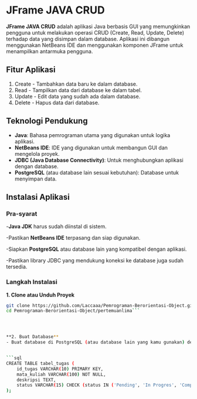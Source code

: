 # JFrame JAVA CRUD


**JFrame JAVA CRUD** adalah aplikasi Java berbasis GUI yang memungkinkan pengguna untuk melakukan operasi CRUD (Create, Read, Update, Delete) terhadap data yang disimpan dalam database. Aplikasi ini dibangun menggunakan NetBeans IDE dan menggunakan komponen JFrame untuk menampilkan antarmuka pengguna.

## Fitur Aplikasi
1. Create - Tambahkan data baru ke dalam database.
2. Read - Tampilkan data dari database ke dalam tabel.
3. Update - Edit data yang sudah ada dalam database.
4. Delete - Hapus data dari database.

## Teknologi Pendukung
- **Java**: Bahasa pemrograman utama yang digunakan untuk logika aplikasi.
- **NetBeans IDE**: IDE yang digunakan untuk membangun GUI dan mengelola proyek.
- **JDBC (Java Database Connectivity)**: Untuk menghubungkan aplikasi dengan database.
- **PostgreSQL** (atau database lain sesuai kebutuhan): Database untuk menyimpan data.

## Instalasi Aplikasi
### Pra-syarat
-**Java JDK** harus sudah diinstal di sistem.

-Pastikan **NetBeans IDE** terpasang dan siap digunakan.

-Siapkan **PostgreSQL** atau database lain yang kompatibel dengan aplikasi.

-Pastikan library JDBC yang mendukung koneksi ke database juga sudah tersedia.

### Langkah Instalasi

**1. Clone atau Unduh Proyek**

```bash
git clone https://github.com/Laccaaa/Pemrograman-Berorientasi-Object.git
cd Pemrograman-Berorientasi-Object/pertemuanlima```




**2. Buat Database**
- Buat database di PostgreSQL (atau database lain yang kamu gunakan) dengan nama dan tabel yang sesuai, misalnya:


```sql
CREATE TABLE tabel_tugas (
    id_tugas VARCHAR(10) PRIMARY KEY,
    mata_kuliah VARCHAR(100) NOT NULL,
    deskripsi TEXT,
    status VARCHAR(15) CHECK (status IN ('Pending', 'In Progres', 'Completed'))
);






   

